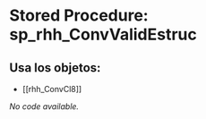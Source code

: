 # Stored Procedure: sp_rhh_ConvValidEstruc

## Usa los objetos:
- [[rhh_ConvCl8]]

*No code available.*
